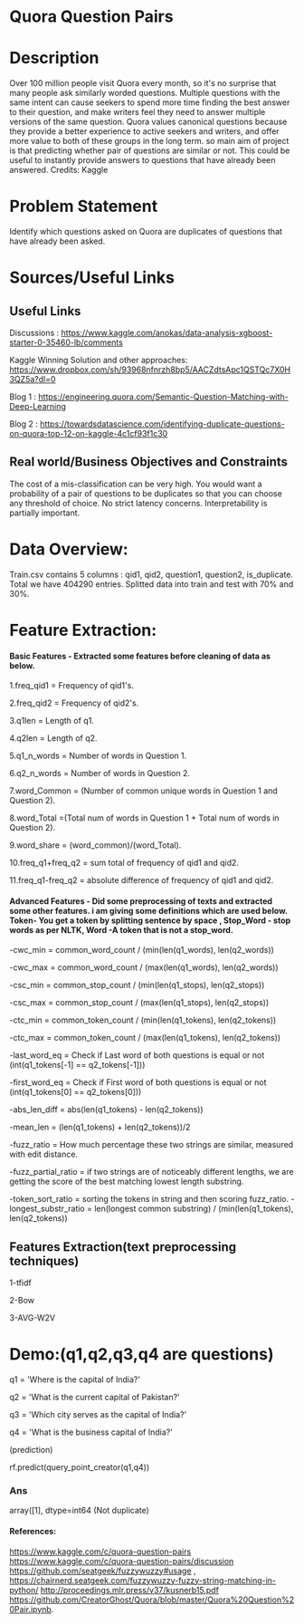  
# Quora Question Pairs

# Description

Over 100 million people visit Quora every month, so it's no surprise that many people ask similarly worded questions. Multiple questions with the same intent can cause seekers to spend more time finding the best answer to their question, and make writers feel they need to answer multiple versions of the same question. Quora values canonical questions because they provide a better experience to active seekers and writers, and offer more value to both of these groups in the long term. so main aim of project is that predicting whether pair of questions are similar or not. This could be useful to instantly provide answers to questions that have already been answered. Credits: Kaggle

# Problem Statement
Identify which questions asked on Quora are duplicates of questions that have already been asked.

# Sources/Useful Links
## Useful Links
Discussions : https://www.kaggle.com/anokas/data-analysis-xgboost-starter-0-35460-lb/comments

Kaggle Winning Solution and other approaches: https://www.dropbox.com/sh/93968nfnrzh8bp5/AACZdtsApc1QSTQc7X0H3QZ5a?dl=0

Blog 1 : https://engineering.quora.com/Semantic-Question-Matching-with-Deep-Learning

Blog 2 : https://towardsdatascience.com/identifying-duplicate-questions-on-quora-top-12-on-kaggle-4c1cf93f1c30

## Real world/Business Objectives and Constraints
The cost of a mis-classification can be very high.
You would want a probability of a pair of questions to be duplicates so that you can choose any threshold of choice.
No strict latency concerns.
Interpretability is partially important.

# Data Overview:
Train.csv contains 5 columns : qid1, qid2, question1, question2, is_duplicate. Total we have 404290 entries. Splitted data into train and test with 70% and 30%.

# Feature Extraction:
#### Basic Features - Extracted some features before cleaning of data as below.
1.freq_qid1 = Frequency of qid1's.

2.freq_qid2 = Frequency of qid2's.

3.q1len = Length of q1.

4.q2len = Length of q2.

5.q1_n_words = Number of words in Question 1.

6.q2_n_words = Number of words in Question 2.

7.word_Common = (Number of common unique words in Question 1 and Question 2).

8.word_Total =(Total num of words in Question 1 + Total num of words in Question 2).

9.word_share = (word_common)/(word_Total).

10.freq_q1+freq_q2 = sum total of frequency of qid1 and qid2.

11.freq_q1-freq_q2 = absolute difference of frequency of qid1 and qid2.

#### Advanced Features - Did some preprocessing of texts and extracted some other features. i am giving some definitions which are used below. Token- You get a token by splitting sentence by space , Stop_Word - stop words as per NLTK, Word -A token that is not a stop_word.

-cwc_min = common_word_count / (min(len(q1_words), len(q2_words))

-cwc_max = common_word_count / (max(len(q1_words), len(q2_words))

-csc_min = common_stop_count / (min(len(q1_stops), len(q2_stops))

-csc_max = common_stop_count / (max(len(q1_stops), len(q2_stops))

-ctc_min = common_token_count / (min(len(q1_tokens), len(q2_tokens))

-ctc_max = common_token_count / (max(len(q1_tokens), len(q2_tokens))

-last_word_eq = Check if Last word of both questions is equal or not (int(q1_tokens[-1] == q2_tokens[-1]))

-first_word_eq = Check if First word of both questions is equal or not (int(q1_tokens[0] == q2_tokens[0]))

-abs_len_diff = abs(len(q1_tokens) - len(q2_tokens))

-mean_len = (len(q1_tokens) + len(q2_tokens))/2

-fuzz_ratio = How much percentage these two strings are similar, measured with edit distance.

-fuzz_partial_ratio = if two strings are of noticeably different lengths, we are getting the score of the best matching lowest length substring.

-token_sort_ratio = sorting the tokens in string and then scoring fuzz_ratio.
-longest_substr_ratio = len(longest common substring) / (min(len(q1_tokens), len(q2_tokens))


## Features Extraction(text preprocessing techniques)
1-tfidf

2-Bow

3-AVG-W2V

# Demo:(q1,q2,q3,q4 are questions)

q1 = 'Where is the capital of India?'

q2 = 'What is the current capital of Pakistan?'

q3 = 'Which city serves as the capital of India?'

q4 = 'What is the business capital of India?'

(prediction)

rf.predict(query_point_creator(q1,q4))
### Ans
array([1], dtype=int64
(Not duplicate)

#### References:
https://www.kaggle.com/c/quora-question-pairs
https://www.kaggle.com/c/quora-question-pairs/discussion
https://github.com/seatgeek/fuzzywuzzy#usage , https://chairnerd.seatgeek.com/fuzzywuzzy-fuzzy-string-matching-in-python/
http://proceedings.mlr.press/v37/kusnerb15.pdf
https://github.com/CreatorGhost/Quora/blob/master/Quora%20Question%20Pair.ipynb.

